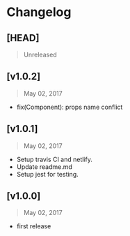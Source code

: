 # Changelog

## [HEAD]
> Unreleased

## [v1.0.2]
> May 02, 2017

* fix(Component): props name conflict 

## [v1.0.1]
> May 02, 2017

* Setup travis CI and netlify.
* Update readme.md
* Setup jest for testing.

## [v1.0.0]
> May 02, 2017

* first release
